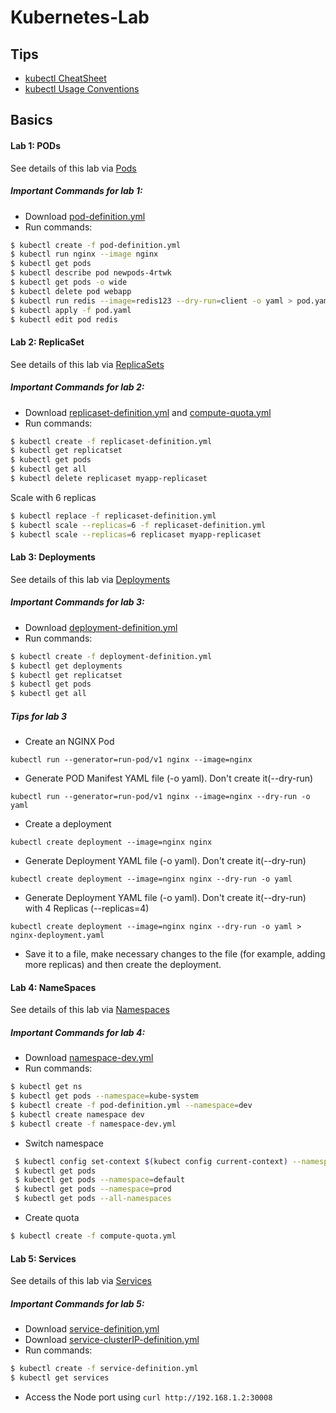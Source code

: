 # Kubernetes-Lab
## Tips
- [kubectl CheatSheet](https://kubernetes.io/docs/reference/kubectl/cheatsheet/)
- [kubectl Usage Conventions](https://kubernetes.io/docs/reference/kubectl/conventions/)
## Basics
#### Lab 1: PODs
See details of this lab via [Pods](https://github.com/juliehub/Kubernetes-Lab/blob/master/Lab1-Pods.md)
##### Important Commands for lab 1:
  - Download [pod-definition.yml](https://github.com/juliehub/Kubernetes-Lab/blob/master/pod-definition.yml)
  - Run commands:
  ```bash
  $ kubectl create -f pod-definition.yml
  $ kubectl run nginx --image nginx
  $ kubectl get pods
  $ kubectl describe pod newpods-4rtwk 
  $ kubectl get pods -o wide
  $ kubectl delete pod webapp
  $ kubectl run redis --image=redis123 --dry-run=client -o yaml > pod.yaml
  $ kubectl apply -f pod.yaml
  $ kubectl edit pod redis
  ```
#### Lab 2: ReplicaSet
See details of this lab via [ReplicaSets](https://github.com/juliehub/Kubernetes-Lab/blob/master/Lab2-ReplicaSets.md)
##### Important Commands for lab 2:
  - Download [replicaset-definition.yml](https://github.com/juliehub/Kubernetes-Lab/blob/master/replicaset-definition.yml) and [compute-quota.yml](https://github.com/juliehub/Kubernetes-Lab/blob/master/compute-quota.yml)
  - Run commands:
  ```bash
  $ kubectl create -f replicaset-definition.yml
  $ kubectl get replicatset
  $ kubectl get pods
  $ kubectl get all
  $ kubectl delete replicaset myapp-replicaset
  ```
  Scale with 6 replicas
  ```bash
  $ kubectl replace -f replicaset-definition.yml
  $ kubectl scale --replicas=6 -f replicaset-definition.yml
  $ kubectl scale --replicas=6 replicaset myapp-replicaset
  ```
#### Lab 3: Deployments
See details of this lab via [Deployments](https://github.com/juliehub/Kubernetes-Lab/blob/master/Lab3-Deployments.md)
##### Important Commands for lab 3:
  - Download [deployment-definition.yml](https://github.com/juliehub/Kubernetes-Lab/blob/master/deployment-definition.yml)
  - Run commands:
  ```bash
  $ kubectl create -f deployment-definition.yml
  $ kubectl get deployments
  $ kubectl get replicatset
  $ kubectl get pods
  $ kubectl get all
  ```
##### Tips for lab 3
- Create an NGINX Pod

`kubectl run --generator=run-pod/v1 nginx --image=nginx`
- Generate POD Manifest YAML file (-o yaml). Don't create it(--dry-run)

`kubectl run --generator=run-pod/v1 nginx --image=nginx --dry-run -o yaml`
- Create a deployment

`kubectl create deployment --image=nginx nginx`
- Generate Deployment YAML file (-o yaml). Don't create it(--dry-run)

`kubectl create deployment --image=nginx nginx --dry-run -o yaml`
- Generate Deployment YAML file (-o yaml). Don't create it(--dry-run) with 4 Replicas (--replicas=4)

`kubectl create deployment --image=nginx nginx --dry-run -o yaml > nginx-deployment.yaml`

- Save it to a file, make necessary changes to the file (for example, adding more replicas) and then create the deployment.

#### Lab 4: NameSpaces
See details of this lab via [Namespaces](https://github.com/juliehub/Kubernetes-Lab/blob/master/Lab4-NameSpaces.md)
##### Important Commands for lab 4:
- Download [namespace-dev.yml](https://github.com/juliehub/Kubernetes-Lab/blob/master/namespace-dev.yml)
- Run commands:
 ```bash
 $ kubectl get ns
 $ kubectl get pods --namespace=kube-system
 $ kubectl create -f pod-definition.yml --namespace=dev
 $ kubectl create namespace dev
 $ kubectl create -f namespace-dev.yml
```
- Switch namespace
```bash
 $ kubectl config set-context $(kubect config current-context) --namespace=dev
 $ kubectl get pods
 $ kubectl get pods --namespace=default
 $ kubectl get pods --namespace=prod
 $ kubectl get pods --all-namespaces
```
- Create quota
```bash
$ kubectl create -f compute-quota.yml
```
#### Lab 5: Services
See details of this lab via [Services](https://github.com/juliehub/Kubernetes-Lab/blob/master/Lab5-Services.md)
##### Important Commands for lab 5:
- Download [service-definition.yml](https://github.com/juliehub/Kubernetes-Lab/blob/master/service-definition.yml)
- Download [service-clusterIP-definition.yml](https://github.com/juliehub/Kubernetes-Lab/blob/master/service-clusterIP-definition.yml)
- Run commands:
```bash
$ kubectl create -f service-definition.yml
$ kubectl get services
```
- Access the Node port using `curl http://192.168.1.2:30008`


